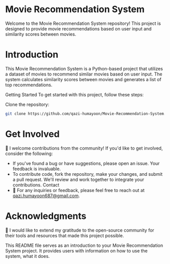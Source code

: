 # Movie Recommendation System

Welcome to the Movie Recommendation System repository! This project is designed to provide movie recommendations based on user input and similarity scores between movies.

# Introduction
This Movie Recommendation System is a Python-based project that utilizes a dataset of movies to recommend similar movies based on user input. The system calculates similarity scores between movies and generates a list of top recommendations.

Getting Started
To get started with this project, follow these steps:

Clone the repository:

```bash
git clone https://github.com/qazi-humayoon/Movie-Recommendation-System.git
```
# Get Involved
🚀 I welcome contributions from the community! If you'd like to get involved, consider the following:

- If you've found a bug or have suggestions, please open an issue. Your feedback is invaluable.
- To contribute code, fork the repository, make your changes, and submit a pull request. We'll review and work together to integrate your contributions.
Contact
- 📧 For any inquiries or feedback, please feel free to reach out at qazi.humayoon687@gmail.com.


# Acknowledgments
🙏 I would like to extend my gratitude to the open-source community for their tools and resources that made this project possible.

This README file serves as an introduction to your Movie Recommendation System project. It provides users with information on how to use the system, what it does.






